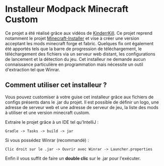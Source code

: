# Installeur Modpack Minecraft Custom

Ce projet a été réalisé grâce aux vidéos de [KinderrKill](https://github.com/KinderrKill).
Ce projet reprend notamment le projet [Minecraft-Installer](https://github.com/KinderrKill/Minecraft-Installer) et vise à créer une version acceptant les mods minecraft forge et fabric. Quelques fix ont également été apportés tels que la barre de progression de téléchargement, le téléchargement des fichiers via un serveur web distant, les configurations de lancement et la détection du jeu.
Cet installeur ne demande aucun connaissance particulière en programmation mais nécessite un outil d'extraction tel que Winrar.

## Comment utiliser cet installeur ?

Vous pouvez customiser à votre guise cet installeur grâce aux fichiers de configs présents dans le .jar du projet.
Il est possible de définir un logo, une adresse de serveur web et une adresse de serveur de jeu, la liste des mods à utiliser et une version minecraft custom.

Extraire le projet grâce à un IDE tel qu'IntelliJ :
```shell
Gradle -> Tasks -> build -> jar
```

Si vous possédez Winrar (recommandé) :
```shell
Clic droit sur le .jar -> Ouvrir avec Winrar -> Launcher.properties
```

Enfin il vous suffit de faire un **double clic** sur le .jar pour l'exécuter.

